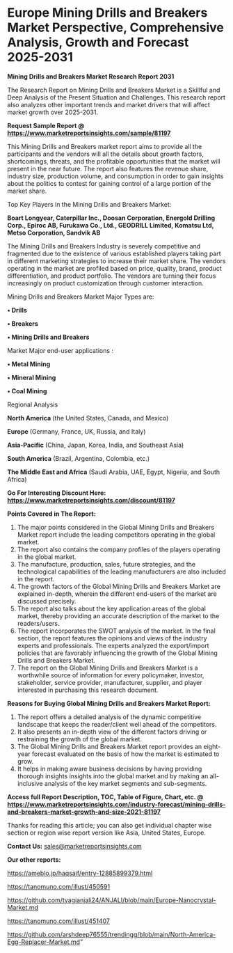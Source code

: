 # Europe Mining Drills and Breakers Market Perspective, Comprehensive Analysis, Growth and Forecast 2025-2031

<strong>Mining Drills and Breakers Market Research Report 2031</strong>

The Research Report on Mining Drills and Breakers Market is a Skillful and Deep Analysis of the Present Situation and Challenges. This research report also analyzes other important trends and market drivers that will affect market growth over 2025-2031.

<strong>Request Sample Report @ <a href=https://www.marketreportsinsights.com/sample/81197>https://www.marketreportsinsights.com/sample/81197</a></strong>

This Mining Drills and Breakers market report aims to provide all the participants and the vendors will all the details about growth factors, shortcomings, threats, and the profitable opportunities that the market will present in the near future. The report also features the revenue share, industry size, production volume, and consumption in order to gain insights about the politics to contest for gaining control of a large portion of the market share.

Top Key Players in the Mining Drills and Breakers Market:

<strong>Boart Longyear, Caterpillar Inc., Doosan Corporation, Energold Drilling Corp., Epiroc AB, Furukawa Co., Ltd., GEODRILL Limited, Komatsu Ltd, Metso Corporation, Sandvik AB</strong>

The Mining Drills and Breakers Industry is severely competitive and fragmented due to the existence of various established players taking part in different marketing strategies to increase their market share. The vendors operating in the market are profiled based on price, quality, brand, product differentiation, and product portfolio. The vendors are turning their focus increasingly on product customization through customer interaction.

Mining Drills and Breakers Market Major Types are:

<strong>• Drills

• Breakers

• Mining Drills and Breakers</strong>

Market Major end-user applications :

<strong>• Metal Mining

• Mineral Mining

• Coal Mining</strong>

Regional Analysis

</u><strong><b>North America</b></strong> (the United States, Canada, and Mexico)

<strong><b>Europe </b></strong>(Germany, France, UK, Russia, and Italy)

<strong><b>Asia-Pacific</b></strong> (China, Japan, Korea, India, and Southeast Asia)

<strong><b>South America</b></strong> (Brazil, Argentina, Colombia, etc.)

<strong><b>The Middle East and Africa</b></strong> (Saudi Arabia, UAE, Egypt, Nigeria, and South Africa)

<strong>Go For Interesting Discount Here: <a href=https://www.marketreportsinsights.com/discount/81197>https://www.marketreportsinsights.com/discount/81197</a></strong>

<strong>Points Covered in The Report:</strong>
<ol>
  <li>The major points considered in the Global Mining Drills and Breakers Market report include the leading competitors operating in the global market.</li>
  <li>The report also contains the company profiles of the players operating in the global market.</li>
  <li>The manufacture, production, sales, future strategies, and the technological capabilities of the leading manufacturers are also included in the report.</li>
  <li>The growth factors of the Global Mining Drills and Breakers Market are explained in-depth, wherein the different end-users of the market are discussed precisely.</li>
  <li>The report also talks about the key application areas of the global market, thereby providing an accurate description of the market to the readers/users.</li>
  <li>The report incorporates the SWOT analysis of the market. In the final section, the report features the opinions and views of the industry experts and professionals. The experts analyzed the export/import policies that are favorably influencing the growth of the Global Mining Drills and Breakers Market.</li>
  <li>The report on the Global Mining Drills and Breakers Market is a worthwhile source of information for every policymaker, investor, stakeholder, service provider, manufacturer, supplier, and player interested in purchasing this research document.</li>
</ol>
<strong>Reasons for Buying Global Mining Drills and Breakers Market Report:</strong>

<ol>
  <li>The report offers a detailed analysis of the dynamic competitive landscape that keeps the reader/client well ahead of the competitors.</li>
  <li>It also presents an in-depth view of the different factors driving or restraining the growth of the global market.</li>
  <li>The Global Mining Drills and Breakers Market report provides an eight-year forecast evaluated on the basis of how the market is estimated to grow.</li>
  <li>It helps in making aware business decisions by having providing thorough insights insights into the global market and by making an all-inclusive analysis of the key market segments and sub-segments.</li>
</ol>
<strong>Access full Report Description, TOC, Table of Figure, Chart, etc. @ <a href=https://www.marketreportsinsights.com/industry-forecast/mining-drills-and-breakers-market-growth-and-size-2021-81197>https://www.marketreportsinsights.com/industry-forecast/mining-drills-and-breakers-market-growth-and-size-2021-81197</a></strong>


Thanks for reading this article; you can also get individual chapter wise section or region wise report version like Asia, United States, Europe.

<strong>Contact Us:</strong>
sales@marketreportsinsights.com

<strong>Our other reports:</strong>

<a href=https://ameblo.jp/haqsaif/entry-12885899379.html>https://ameblo.jp/haqsaif/entry-12885899379.html</a>

<a href=https://tanomuno.com/illust/450591>https://tanomuno.com/illust/450591</a>

<a href=https://github.com/tyagianjali24/ANJALI/blob/main/Europe-Nanocrystal-Market.md>https://github.com/tyagianjali24/ANJALI/blob/main/Europe-Nanocrystal-Market.md</a>

<a href=https://tanomuno.com/illust/451407>https://tanomuno.com/illust/451407</a>

<a href=https://github.com/arshdeep76555/trendingg/blob/main/North-America-Egg-Replacer-Market.md>https://github.com/arshdeep76555/trendingg/blob/main/North-America-Egg-Replacer-Market.md</a>"
